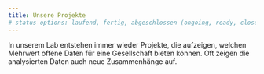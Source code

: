 ```yaml
---
title: Unsere Projekte
# status options: laufend, fertig, abgeschlossen (ongoing, ready, closed)
---
```


In unserem Lab entstehen immer wieder Projekte, die aufzeigen, welchen Mehrwert
offene Daten für eine Gesellschaft bieten können. Oft zeigen die analysierten
Daten auch neue Zusammenhänge auf.
